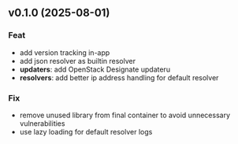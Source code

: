 ## v0.1.0 (2025-08-01)

### Feat

- add version tracking in-app
- add json resolver as builtin resolver
- **updaters**: add OpenStack Designate updateru
- **resolvers**: add better ip address handling for default resolver

### Fix

- remove unused library from final container to avoid unnecessary vulnerabilities
- use lazy loading for default resolver logs
